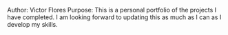 Author: Victor Flores 
Purpose: This is a personal portfolio of the projects I have completed. I am looking forward to updating this as much as I can as I develop my skills. 